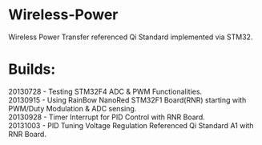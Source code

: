 Wireless-Power
==============

Wireless Power Transfer referenced Qi Standard implemented via STM32.

Builds:
=======

20130728 - Testing STM32F4 ADC & PWM Functionalities.<br>
20130915 - Using RainBow NanoRed STM32F1 Board(RNR) starting with PWM/Duty Modulation & ADC sensing.<br>
20130928 - Timer Interrupt for PID Control with RNR Board.<br>
20131003 - PID Tuning Voltage Regulation Referenced Qi Standard A1 with RNR Board.<br>
